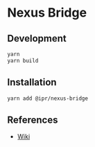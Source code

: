 # Nexus Bridge

## Development

```bash
yarn
yarn build
```

## Installation

```bash
yarn add @ipr/nexus-bridge
```

## References

- [Wiki](https://github.com/ideaportriga/nexus-bridge/wiki)
